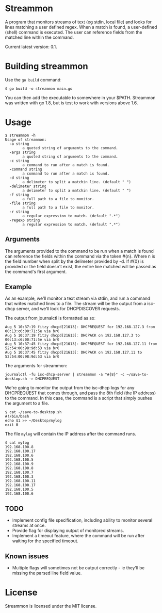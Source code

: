 # Streammon
A program that monitors streams of text (eg stdin, local file) and looks for lines matching a user defined regex.
When a match is found, a user-defined (shell) command is executed. The user can reference fields from the matched line
within the command.

Current latest version: 0.1.

# Building streammon
Use the `go build` command:

```
$ go build -o streammon main.go
```
You can then add the executable to somewhere in your $PATH.
Streammon was written with go 1.8, but is test to work with versions above 1.6.

# Usage
```
$ streammon -h
Usage of streammon:
  -a string
        a quoted string of arguments to the command.
  -args string
        a quoted string of arguments to the command.
  -c string
        a command to run after a match is found.
  -command string
        a command to run after a match is found.
  -d string
        a delimeter to split a matchin line. (default " ")
  -delimeter string
        a delimeter to split a matchin line. (default " ")
  -f string
        a full path to a file to monitor.
  -file string
        a full path to a file to monitor.
  -r string
        a regular expression to match. (default ".*")
  -regexp string
        a regular expression to match. (default ".*")
```

## Arguments
The arguments provided to the command to be run when a match is found can reference the fields within the command via the token #{n}. Where n is the field number when split by the delimeter provided by -d. If #{0} is provided or the field doesn't exist, the entire line matched will be passed as the command's first argument.

## Example
As an example, we'll monitor a text stream via stdin, and run a command that writes matched lines to a file.
The stream will be the output from a isc-dhcp server, and we'll look for DHCPDISCOVER requests.

The output from journalctl is formatted as so:
```
Aug 5 10:37:19 fitzy dhcpd[21613]: DHCPREQUEST for 192.168.127.3 from 00:13:c6:00:71:5e via br0
Aug 5 10:37:19 fitzy dhcpd[21613]: DHCPACK on 192.168.127.3 to 00:13:c6:00:71:5e via br0
Aug 5 10:37:45 fitzy dhcpd[21613]: DHCPREQUEST for 192.168.127.11 from 52:54:00:98:9d:53 via br0
Aug 5 10:37:45 fitzy dhcpd[21613]: DHCPACK on 192.168.127.11 to 52:54:00:98:9d:53 via br0
```

The arguments for streammon:
```
journalctl -fu isc-dhcp-server | streammon -a "#{8}" -c ~/save-to-desktop.sh -r DHCPREQUEST
```

We're going to monitor the output from the isc-dhcp logs for any DHCPREQUEST that comes through, and pass the 8th field (the IP address) to the command. In this case, the command is a script that simply pushes the argument to a file.

```
$ cat ~/save-to-desktop.sh
#!/bin/bash
echo $1 >> ~/Desktop/mylog
exit 0
```

The file `mylog` will contain the IP address after the command runs.

```
$ cat mylog
192.168.100.8
192.168.100.17
192.168.100.6
192.168.100.5
192.168.100.9
192.168.100.8
192.168.100.7
192.168.100.3
192.168.100.11
192.168.100.17
192.168.100.5
192.168.100.6
```

## TODO
- Implement config file specification, including ability to monitor several streams at once.
- Provide flag for displaying output of monitored streams.
- Implement a timeout feature, where the command will be run after waiting for the specified timeout.

## Known issues
- Multiple flags will sometimes not be output correctly - ie they'll be missing the parsed line field value.

# License
Streammon is licensed under the MIT license.
